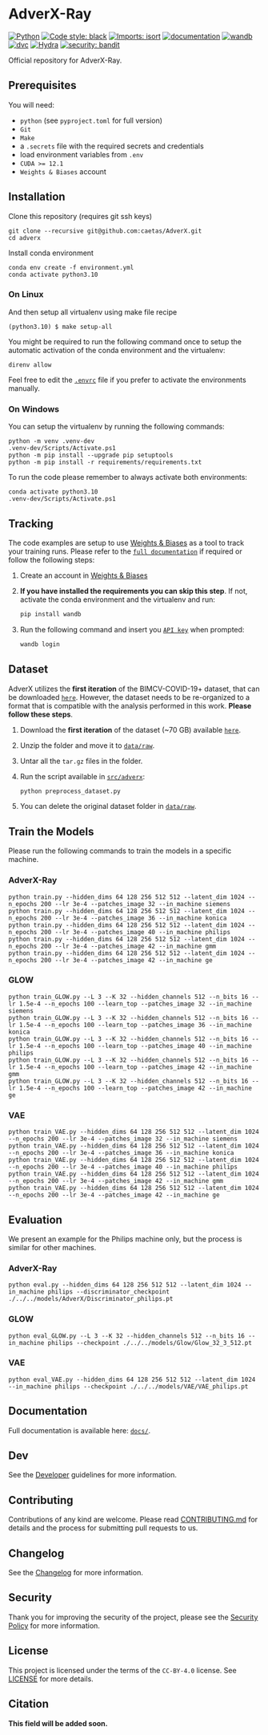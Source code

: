 # AdverX-Ray

[![Python](https://img.shields.io/badge/python-3.10+-informational.svg)](https://www.python.org/downloads/release/python-31014/)
[![Code style: black](https://img.shields.io/badge/code%20style-black-000000.svg)](https://github.com/psf/black)
[![Imports: isort](https://img.shields.io/badge/%20imports-isort-%231674b1?style=black)](https://pycqa.github.io/isort)
[![documentation](https://img.shields.io/badge/docs-mkdocs%20material-blue.svg?style=flat)](https://mkdocstrings.github.io)
[![wandb](https://img.shields.io/badge/tracking-wandb-blue)](https://wandb.ai/site)
[![dvc](https://img.shields.io/badge/data-dvc-9cf)](https://dvc.org)
[![Hydra](https://img.shields.io/badge/Config-Hydra-89b8cd)](https://hydra.cc)
[![security: bandit](https://img.shields.io/badge/security-bandit-yellow.svg)](https://github.com/PyCQA/bandit)

Official repository for AdverX-Ray.

## Prerequisites

You will need:

- `python` (see `pyproject.toml` for full version)
- `Git`
- `Make`
- a `.secrets` file with the required secrets and credentials
- load environment variables from `.env`
- `CUDA >= 12.1`
- `Weights & Biases` account

## Installation

Clone this repository (requires git ssh keys)

    git clone --recursive git@github.com:caetas/AdverX.git
    cd adverx

Install conda environment

    conda env create -f environment.yml
    conda activate python3.10

### On Linux

And then setup all virtualenv using make file recipe

    (python3.10) $ make setup-all

You might be required to run the following command once to setup the automatic activation of the conda environment and the virtualenv:

    direnv allow

Feel free to edit the [`.envrc`](.envrc) file if you prefer to activate the environments manually.

### On Windows

You can setup the virtualenv by running the following commands:

    python -m venv .venv-dev
    .venv-dev/Scripts/Activate.ps1
    python -m pip install --upgrade pip setuptools
    python -m pip install -r requirements/requirements.txt


To run the code please remember to always activate both environments:

    conda activate python3.10
    .venv-dev/Scripts/Activate.ps1

## Tracking

The code examples are setup to use [Weights & Biases](https://wandb.ai/home) as a tool to track your training runs. Please refer to the [`full documentation`](https://docs.wandb.ai/quickstart) if required or follow the following steps:

1. Create an account in [Weights & Biases](https://wandb.ai/home)
2. **If you have installed the requirements you can skip this step**. If not, activate the conda environment and the virtualenv and run:

    ```bash
    pip install wandb
    ```
3. Run the following command and insert you [`API key`](https://wandb.ai/authorize) when prompted:

    ```bash
    wandb login
    ```

## Dataset

AdverX utilizes the **first iteration** of the BIMCV-COVID-19+ dataset, that can be downloaded [`here`](https://bimcv.cipf.es/bimcv-projects/bimcv-covid19/#1590858128006-9e640421-6711). However, the dataset needs to be re-organized to a format that is compatible with the analysis performed in this work. **Please follow these steps**.

1. Download the **first iteration** of the dataset (~70 GB) available [`here`](https://bimcv.cipf.es/bimcv-projects/bimcv-covid19/#1590858128006-9e640421-6711).
2. Unzip the folder and move it to [`data/raw`](data/raw).
3. Untar all the `tar.gz` files in the folder.
4. Run the script available in [`src/adverx`](src/adverx/):

    ```bash
    python preprocess_dataset.py
    ```
5. You can delete the original dataset folder in [`data/raw`](data/raw).

## Train the Models

Please run the following commands to train the models in a specific machine.

### AdverX-Ray

    python train.py --hidden_dims 64 128 256 512 512 --latent_dim 1024 --n_epochs 200 --lr 3e-4 --patches_image 32 --in_machine siemens
    python train.py --hidden_dims 64 128 256 512 512 --latent_dim 1024 --n_epochs 200 --lr 3e-4 --patches_image 36 --in_machine konica
    python train.py --hidden_dims 64 128 256 512 512 --latent_dim 1024 --n_epochs 200 --lr 3e-4 --patches_image 40 --in_machine philips
    python train.py --hidden_dims 64 128 256 512 512 --latent_dim 1024 --n_epochs 200 --lr 3e-4 --patches_image 42 --in_machine gmm
    python train.py --hidden_dims 64 128 256 512 512 --latent_dim 1024 --n_epochs 200 --lr 3e-4 --patches_image 42 --in_machine ge

### GLOW

    python train_GLOW.py --L 3 --K 32 --hidden_channels 512 --n_bits 16 --lr 1.5e-4 --n_epochs 100 --learn_top --patches_image 32 --in_machine siemens
    python train_GLOW.py --L 3 --K 32 --hidden_channels 512 --n_bits 16 --lr 1.5e-4 --n_epochs 100 --learn_top --patches_image 36 --in_machine konica
    python train_GLOW.py --L 3 --K 32 --hidden_channels 512 --n_bits 16 --lr 1.5e-4 --n_epochs 100 --learn_top --patches_image 40 --in_machine philips
    python train_GLOW.py --L 3 --K 32 --hidden_channels 512 --n_bits 16 --lr 1.5e-4 --n_epochs 100 --learn_top --patches_image 42 --in_machine gmm
    python train_GLOW.py --L 3 --K 32 --hidden_channels 512 --n_bits 16 --lr 1.5e-4 --n_epochs 100 --learn_top --patches_image 42 --in_machine ge

### VAE

    python train_VAE.py --hidden_dims 64 128 256 512 512 --latent_dim 1024 --n_epochs 200 --lr 3e-4 --patches_image 32 --in_machine siemens
    python train_VAE.py --hidden_dims 64 128 256 512 512 --latent_dim 1024 --n_epochs 200 --lr 3e-4 --patches_image 36 --in_machine konica
    python train_VAE.py --hidden_dims 64 128 256 512 512 --latent_dim 1024 --n_epochs 200 --lr 3e-4 --patches_image 40 --in_machine philips
    python train_VAE.py --hidden_dims 64 128 256 512 512 --latent_dim 1024 --n_epochs 200 --lr 3e-4 --patches_image 42 --in_machine gmm
    python train_VAE.py --hidden_dims 64 128 256 512 512 --latent_dim 1024 --n_epochs 200 --lr 3e-4 --patches_image 42 --in_machine ge

## Evaluation

We present an example for the Philips machine only, but the process is similar for other machines.

### AdverX-Ray

    python eval.py --hidden_dims 64 128 256 512 512 --latent_dim 1024 --in_machine philips --discriminator_checkpoint ./../../models/AdverX/Discriminator_philips.pt

### GLOW

    python eval_GLOW.py --L 3 --K 32 --hidden_channels 512 --n_bits 16 --in_machine philips --checkpoint ./../../models/Glow/Glow_32_3_512.pt

### VAE

    python eval_VAE.py --hidden_dims 64 128 256 512 512 --latent_dim 1024 --in_machine philips --checkpoint ./../../models/VAE/VAE_philips.pt

## Documentation

Full documentation is available here: [`docs/`](docs).

## Dev

See the [Developer](docs/DEVELOPER.md) guidelines for more information.

## Contributing

Contributions of any kind are welcome. Please read [CONTRIBUTING.md](docs/CONTRIBUTING.md]) for details and
the process for submitting pull requests to us.

## Changelog

See the [Changelog](CHANGELOG.md) for more information.

## Security

Thank you for improving the security of the project, please see the [Security Policy](docs/SECURITY.md)
for more information.

## License

This project is licensed under the terms of the `CC-BY-4.0` license.
See [LICENSE](LICENSE) for more details.

## Citation

**This field will be added soon.**
